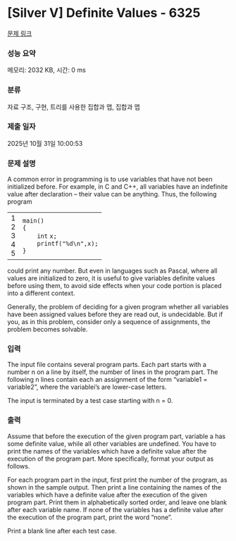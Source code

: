 # [Silver V] Definite Values - 6325 

[문제 링크](https://www.acmicpc.net/problem/6325) 

### 성능 요약

메모리: 2032 KB, 시간: 0 ms

### 분류

자료 구조, 구현, 트리를 사용한 집합과 맵, 집합과 맵

### 제출 일자

2025년 10월 31일 10:00:53

### 문제 설명

<p>A common error in programming is to use variables that have not been initialized before. For example, in C and C++, all variables have an indefinite value after declaration – their value can be anything. Thus, the following program</p>

<div><div id="highlighter_557882" class="syntaxhighlighter  c"><table border="0" cellpadding="0" cellspacing="0"><tbody><tr><td class="gutter"><div class="line number1 index0 alt2">1</div><div class="line number2 index1 alt1">2</div><div class="line number3 index2 alt2">3</div><div class="line number4 index3 alt1">4</div><div class="line number5 index4 alt2">5</div></td><td class="code"><div class="container"><div class="line number1 index0 alt2"><code class="c plain">main()</code></div><div class="line number2 index1 alt1"><code class="c plain">{</code></div><div class="line number3 index2 alt2"><code class="c spaces">    </code><code class="c color1 bold">int</code> <code class="c plain">x;</code></div><div class="line number4 index3 alt1"><code class="c spaces">    </code><code class="c functions bold">printf</code><code class="c plain">(</code><code class="c string">"%d\n"</code><code class="c plain">,x);</code></div><div class="line number5 index4 alt2"><code class="c plain">}</code></div></div></td></tr></tbody></table></div></div>

<p>could print any number. But even in languages such as Pascal, where all values are initialized to zero, it is useful to give variables definite values before using them, to avoid side effects when your code portion is placed into a different context.</p>

<p>Generally, the problem of deciding for a given program whether all variables have been assigned values before they are read out, is undecidable. But if you, as in this problem, consider only a sequence of assignments, the problem becomes solvable.</p>

### 입력 

 <p>The input file contains several program parts. Each part starts with a number n on a line by itself, the number of lines in the program part. The following n lines contain each an assignment of the form “variable1 = variable2”, where the variablei’s are lower-case letters.</p>

<p>The input is terminated by a test case starting with n = 0.</p>

### 출력 

 <p>Assume that before the execution of the given program part, variable a has some definite value, while all other variables are undefined. You have to print the names of the variables which have a definite value after the execution of the program part. More specifically, format your output as follows.</p>

<p>For each program part in the input, first print the number of the program, as shown in the sample output. Then print a line containing the names of the variables which have a definite value after the execution of the given program part. Print them in alphabetically sorted order, and leave one blank after each variable name. If none of the variables has a definite value after the execution of the program part, print the word “none”.</p>

<p>Print a blank line after each test case.</p>

